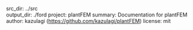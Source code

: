src_dir: ../src  
output_dir: ./ford
project: plantFEM
summary: Documentation for plantFEM
author: kazulagi (https://github.com/kazulagi/plantFEM)
license: mit